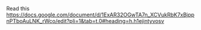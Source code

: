 Read this https://docs.google.com/document/d/1ExAR32OGwTA7n_XCVukRbK7xBjppnPTboAuLNK_rWco/edit?pli=1&tab=t.0#heading=h.h1ejintyvosv
